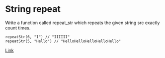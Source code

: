 # String repeat

Write a function called repeat_str which repeats the given string src exactly count times.

    repeatStr(6, "I") // "IIIIII"
    repeatStr(5, "Hello") // "HelloHelloHelloHelloHello"

[Link](https://www.codewars.com/kata/57a0e5c372292dd76d000d7e/train/javascript)